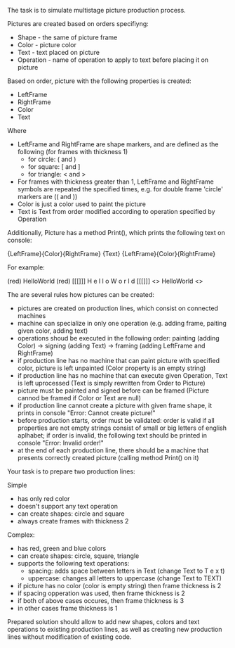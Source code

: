 The task is to simulate multistage picture production process.

Pictures are created based on orders specifiyng:
- Shape - the same of picture frame
- Color - picture color
- Text - text placed on picture
- Operation - name of operation to apply to text before placing it on picture

Based on order, picture with the following properties is created:
- LeftFrame
- RightFrame
- Color
- Text

Where
- LeftFrame and RightFrame are shape markers, and are defined as the following (for frames with thickness 1)
  - for circle: ( and )
  - for square: [ and ]
  - for triangle: < and >
- For frames with thickness greater than 1, LeftFrame and RightFrame symbols are repeated the specified times, e.g. for double frame 'circle' markers are (( and ))
- Color is just a color used to paint the picture
- Text is Text from order modified according to operation specified by Operation

Additionally, Picture has a method Print(), which prints the following text on console:

{LeftFrame}{Color}{RightFrame} {Text} {LeftFrame}{Color}{RightFrame}

For example:

(red) HelloWorld (red)
[[[]]] H e l l o W o r l d [[[]]]
<<green>> HelloWorld <<green>>


The are several rules how pictures can be created:
- pictures are created on production lines, which consist on connected machines
- machine can specialize in only one operation (e.g. adding frame, paiting given color, adding text)
- operations shoud be executed in the following order: painting (adding Color) -> signing (adding Text) -> framing (adding LeftFrame and RightFrame)
- if production line has no machine that can paint picture with specified color, picture is left unpainted (Color property is an empty string)
- if production line has no machine that can execute given Operation, Text is left uprocessed (Text is simply rewritten from Order to Picture)
- picture must be painted and signed before can be framed (Picture cannod be framed if Color or Text are null)
- if production line cannot create a picture with given frame shape, it prints in console "Error: Cannot create picture!"
- before production starts, order must be validated: order is valid if all properties are not empty strings consist of small or big letters of english aplhabet; if order is invalid, the following text should be printed in console "Error: Invalid order!"
- at the end of each production line, there should be a machine that presents correctly created picture (calling method Print() on it)


Your task is to prepare two production lines:

Simple
- has only red color
- doesn't support any text operation
- can create shapes: circle and square
- always create frames with thickness 2

Complex:
- has red, green and blue colors
- can create shapes: circle, square, triangle
- supports the following text operations:
  - spacing: adds space between letters in Text (change Text to T e x t)
  - uppercase: changes all letters to uppercase (change Text to TEXT)
- if picture has no color (color is empty string) then frame thickness is 2
- if spacing opperation was used, then frame thickness is 2
- if both of above cases occures, then frame thickness is 3
- in other cases frame thickness is 1

Prepared solution should allow to add new shapes, colors and text operations to existing production lines, as well as creating new production lines without modification of existing code. 